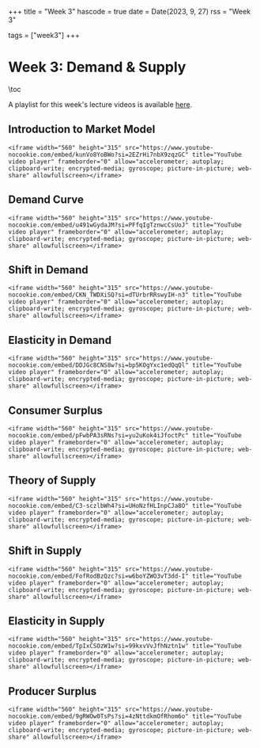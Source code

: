 +++
title = "Week 3"
hascode = true
date = Date(2023, 9, 27)
rss = "Week 3"

tags = ["week3"]
+++


# Week 3: Demand & Supply

\toc

A playlist for this week's lecture videos is available [here](https://www.youtube.com/playlist?list=PLBl3tyVmUuVhcQu9qqDKOm1MYZRK9jm9X).

## Introduction to Market Model

~~~
<iframe width="560" height="315" src="https://www.youtube-nocookie.com/embed/kunVo8YoBWo?si=2EZrHi7nbX9zqzGC" title="YouTube video player" frameborder="0" allow="accelerometer; autoplay; clipboard-write; encrypted-media; gyroscope; picture-in-picture; web-share" allowfullscreen></iframe>
~~~


## Demand Curve

~~~
<iframe width="560" height="315" src="https://www.youtube-nocookie.com/embed/u491wGydaJM?si=PFfqIgTznwcCsUoJ" title="YouTube video player" frameborder="0" allow="accelerometer; autoplay; clipboard-write; encrypted-media; gyroscope; picture-in-picture; web-share" allowfullscreen></iframe>
~~~


## Shift in Demand

~~~
<iframe width="560" height="315" src="https://www.youtube-nocookie.com/embed/CKN_TWDXiSQ?si=dTUrbrRRswyIH-n3" title="YouTube video player" frameborder="0" allow="accelerometer; autoplay; clipboard-write; encrypted-media; gyroscope; picture-in-picture; web-share" allowfullscreen></iframe>
~~~


## Elasticity in Demand

~~~
<iframe width="560" height="315" src="https://www.youtube-nocookie.com/embed/DDJGc8CNS8w?si=bp5KOgYxc1edQqQl" title="YouTube video player" frameborder="0" allow="accelerometer; autoplay; clipboard-write; encrypted-media; gyroscope; picture-in-picture; web-share" allowfullscreen></iframe>
~~~


## Consumer Surplus

~~~
<iframe width="560" height="315" src="https://www.youtube-nocookie.com/embed/pFwbPA3sRNs?si=yu2uKok4iJfoctPc" title="YouTube video player" frameborder="0" allow="accelerometer; autoplay; clipboard-write; encrypted-media; gyroscope; picture-in-picture; web-share" allowfullscreen></iframe>
~~~


## Theory of Supply

~~~
<iframe width="560" height="315" src="https://www.youtube-nocookie.com/embed/C3-sczlbWh4?si=UHoNzfHLInpCJa8O" title="YouTube video player" frameborder="0" allow="accelerometer; autoplay; clipboard-write; encrypted-media; gyroscope; picture-in-picture; web-share" allowfullscreen></iframe>
~~~


## Shift in Supply

~~~
<iframe width="560" height="315" src="https://www.youtube-nocookie.com/embed/FofRodBzQzc?si=w6boYZWO3vT3dd-I" title="YouTube video player" frameborder="0" allow="accelerometer; autoplay; clipboard-write; encrypted-media; gyroscope; picture-in-picture; web-share" allowfullscreen></iframe>
~~~


## Elasticity in Supply

~~~
<iframe width="560" height="315" src="https://www.youtube-nocookie.com/embed/TpIxCSOzW1w?si=99kxvVvJfhNztn1w" title="YouTube video player" frameborder="0" allow="accelerometer; autoplay; clipboard-write; encrypted-media; gyroscope; picture-in-picture; web-share" allowfullscreen></iframe>
~~~

## Producer Surplus

~~~
<iframe width="560" height="315" src="https://www.youtube-nocookie.com/embed/9gRWOw0TsPs?si=4zNttdkmOfRhom6o" title="YouTube video player" frameborder="0" allow="accelerometer; autoplay; clipboard-write; encrypted-media; gyroscope; picture-in-picture; web-share" allowfullscreen></iframe>
~~~